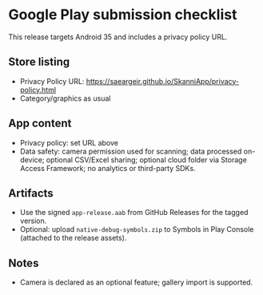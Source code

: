 # Google Play submission checklist

This release targets Android 35 and includes a privacy policy URL.

## Store listing
- Privacy Policy URL: https://saeargeir.github.io/SkanniApp/privacy-policy.html
- Category/graphics as usual

## App content
- Privacy policy: set URL above
- Data safety: camera permission used for scanning; data processed on-device; optional CSV/Excel sharing; optional cloud folder via Storage Access Framework; no analytics or third-party SDKs.

## Artifacts
- Use the signed `app-release.aab` from GitHub Releases for the tagged version.
- Optional: upload `native-debug-symbols.zip` to Symbols in Play Console (attached to the release assets).

## Notes
- Camera is declared as an optional feature; gallery import is supported.
